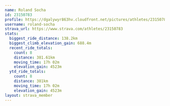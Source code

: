 ```yaml
---
name: Roland Socha
id: 23150783
profile: https://dgalywyr863hv.cloudfront.net/pictures/athletes/23150783/14745672/4/large.jpg
username: roland-socha
strava_url: https://www.strava.com/athletes/23150783
stats:
  biggest_ride_distance: 138.2km
  biggest_climb_elevation_gain: 688.4m
  recent_ride_totals:
    count: 8
    distance: 381.61km
    moving_time: 17h 02m
    elevation_gain: 4523m
  ytd_ride_totals:
    count: 8
    distance: 381km
    moving_time: 17h 02m
    elevation_gain: 4523m
layout: strava_member
--- 
```

